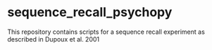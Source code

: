 # sequence_recall_psychopy
This repository contains scripts for a sequence recall experiment as
described in Dupoux et al. 2001
